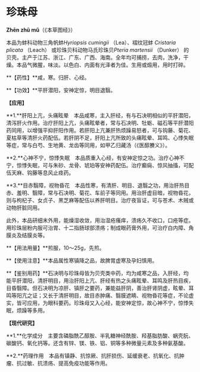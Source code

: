 # 珍珠母

**Zhēn zhū mǔ**（《本草图经》）

本品为蚌科动物三角帆蚌*Hyriopsis cumingii* （Lea）、褶纹冠蚌 *Cristaria plicata* （Leach） 或珍珠贝科动物马氏珍珠贝*Pteria martensii* （Dunker） 的贝壳。主产于江苏、浙江、广东、广西、海南。全年均可捕捞，去肉，洗净，干燥。本品气微腥，味淡。以色白、内面有光泽者为佳。生用或煅用，用时打碎。

**【药性】**咸，寒。归肝、心经。

**【功效】**平肝潜阳，安神定惊，明目退翳。

**【应用】**

**1.**肝阳上亢，头痛眩晕　本品咸寒，主入肝经，有与石决明相似的平肝潜阳，清泻肝火作用。治疗肝阳上亢，头痛眩晕者，常与石决明、牡蛎、磁石等平肝潜阳药同用，以增强平抑肝阳作用。若肝阳上亢兼肝热烦躁易怒者，可与钩藤、菊花、夏枯草等清肝火药配伍。若肝阴不足，肝阳上亢所致的头痛眩晕、耳鸣、心悸失眠等症，常与白芍、生地黄、龙齿等同用，如甲乙归藏汤（《医醇賸义》）。

**2.**心神不宁，惊悸失眠　本品质重入心经，有安神定惊之功。治疗心神不宁，惊悸失眠，可与朱砂、龙骨、琥珀等安神药配伍。治疗癫痫、惊风抽搐，可配伍天麻、钩藤等息风止痉药。

**3.**目赤翳障，视物昏花　本品性寒，有清肝、明目、退翳之功，用治肝热目赤、羞明、翳障，常与石决明、菊花、车前子等同用。用治肝虚目暗，视物昏花，则与枸杞子、女贞子、黑芝麻等配伍以养肝明目。治疗夜盲证，可与苍术、木贼或动物肝脏同用。

此外，本品研细末外用，能燥湿收敛，用治湿疮瘙痒，溃疡久不收口，口疮等症。用珍珠层粉内服可治胃、十二指肠球部溃疡；制成眼药膏外用，可治疗白内障、角膜炎及结膜炎等。

**【用法用量】**煎服，10～25g，先煎。

**【使用注意】**本品属性寒镇降之品，故脾胃虚寒及孕妇慎用。

**【鉴别用药】**石决明与珍珠母皆为贝壳类中药，均为咸寒之品，入肝经，均能平肝潜阳，清肝明目，用治肝阳上亢、肝经有热之头痛眩晕、耳鸣及肝热目疾，目昏翳障。但石决明为凉肝、镇肝之要药，兼能益肝阴，善治肝肾阴虚，眩晕、耳鸣等阳亢之证；又长于清肝明目，故目赤肿痛、翳膜遮睛、视物昏花等症，不论虚实，皆可应用，为眼科要药。珍珠母又入心经，能安神定惊，故心神不宁，惊悸失眠，烦躁等多用。

**【现代研究】**

**1.**化学成分　主要含磷脂酰乙醇胺、半乳糖神经酰胺、羟基脂肪酸、蜗壳朊、碳酸钙、氧化钙等。还含有锌、镁、铁、铝、铜等多种微量元素及多种氨基酸。

**2.**药理作用　本品有镇静、抗惊厥、抗肝损伤、延缓衰老、抗氧化、抗肿瘤、抗过敏、抗溃疡、提高免疫功能等作用。